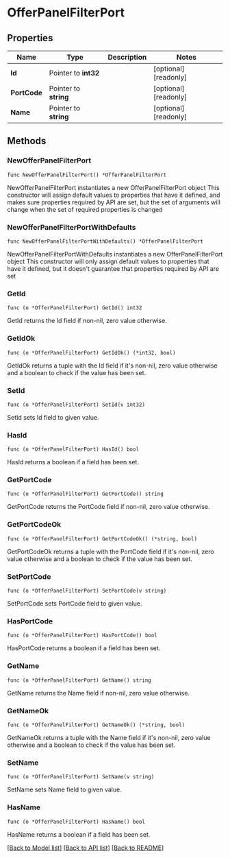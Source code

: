 # OfferPanelFilterPort

## Properties

Name | Type | Description | Notes
------------ | ------------- | ------------- | -------------
**Id** | Pointer to **int32** |  | [optional] [readonly] 
**PortCode** | Pointer to **string** |  | [optional] [readonly] 
**Name** | Pointer to **string** |  | [optional] [readonly] 

## Methods

### NewOfferPanelFilterPort

`func NewOfferPanelFilterPort() *OfferPanelFilterPort`

NewOfferPanelFilterPort instantiates a new OfferPanelFilterPort object
This constructor will assign default values to properties that have it defined,
and makes sure properties required by API are set, but the set of arguments
will change when the set of required properties is changed

### NewOfferPanelFilterPortWithDefaults

`func NewOfferPanelFilterPortWithDefaults() *OfferPanelFilterPort`

NewOfferPanelFilterPortWithDefaults instantiates a new OfferPanelFilterPort object
This constructor will only assign default values to properties that have it defined,
but it doesn't guarantee that properties required by API are set

### GetId

`func (o *OfferPanelFilterPort) GetId() int32`

GetId returns the Id field if non-nil, zero value otherwise.

### GetIdOk

`func (o *OfferPanelFilterPort) GetIdOk() (*int32, bool)`

GetIdOk returns a tuple with the Id field if it's non-nil, zero value otherwise
and a boolean to check if the value has been set.

### SetId

`func (o *OfferPanelFilterPort) SetId(v int32)`

SetId sets Id field to given value.

### HasId

`func (o *OfferPanelFilterPort) HasId() bool`

HasId returns a boolean if a field has been set.

### GetPortCode

`func (o *OfferPanelFilterPort) GetPortCode() string`

GetPortCode returns the PortCode field if non-nil, zero value otherwise.

### GetPortCodeOk

`func (o *OfferPanelFilterPort) GetPortCodeOk() (*string, bool)`

GetPortCodeOk returns a tuple with the PortCode field if it's non-nil, zero value otherwise
and a boolean to check if the value has been set.

### SetPortCode

`func (o *OfferPanelFilterPort) SetPortCode(v string)`

SetPortCode sets PortCode field to given value.

### HasPortCode

`func (o *OfferPanelFilterPort) HasPortCode() bool`

HasPortCode returns a boolean if a field has been set.

### GetName

`func (o *OfferPanelFilterPort) GetName() string`

GetName returns the Name field if non-nil, zero value otherwise.

### GetNameOk

`func (o *OfferPanelFilterPort) GetNameOk() (*string, bool)`

GetNameOk returns a tuple with the Name field if it's non-nil, zero value otherwise
and a boolean to check if the value has been set.

### SetName

`func (o *OfferPanelFilterPort) SetName(v string)`

SetName sets Name field to given value.

### HasName

`func (o *OfferPanelFilterPort) HasName() bool`

HasName returns a boolean if a field has been set.


[[Back to Model list]](../README.md#documentation-for-models) [[Back to API list]](../README.md#documentation-for-api-endpoints) [[Back to README]](../README.md)


